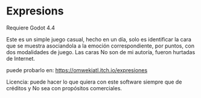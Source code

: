 # Expresions

Requiere Godot 4.4

Este es un simple juego casual, hecho en un día, solo es identificar la cara que se muestra asociandola a la emoción correspondiente, por puntos, con dos modalidades de juego. Las caras No son de mi autoría, fueron hurtadas de Internet.

puede probarlo en: https://omwekiatl.itch.io/expresiones

Licencia:
puede hacer lo que quiera con este software siempre que de créditos y No sea con propósitos comerciales.
